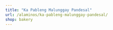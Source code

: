 ```yaml
---
title: "Ka Pableng Malunggay Pandesal"
url: /alaminos/ka-pableng-malunggay-pandesal/
shop: bakery
---
```

